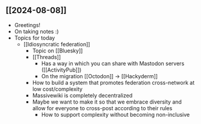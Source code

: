 ## [[2024-08-08]]
- Greetings!
- On taking notes :)
- Topics for today
    - [[Idiosyncratic federation]]
        - Topic on [[Bluesky]]
        - [[Threads]]
            - Has a way in which you can share with Mastodon servers ([[ActivityPub]])
            - On the migration [[Octodon]] -> [[Hackyderm]]
        - How to build a system that promotes federation cross-network at low cost/complexity
        - Massivewiki is completely decentralized
        - Maybe we want to make it so that we embrace diversity and allow for everyone to cross-post according to their rules
            - How to support complexity without becoming non-inclusive